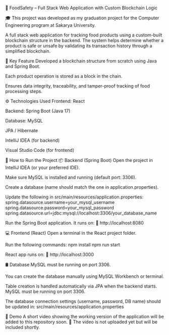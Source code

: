 🥗 FoodSafety – Full Stack Web Application with Custom Blockchain Logic

🎓 This project was developed as my graduation project for the Computer Engineering program at Sakarya University.

A full stack web application for tracking food products using a custom-built blockchain structure in the backend.
The system helps determine whether a product is safe or unsafe by validating its transaction history through a simplified blockchain.

🔐 Key Feature
Developed a blockchain structure from scratch using Java and Spring Boot.

Each product operation is stored as a block in the chain.

Ensures data integrity, traceability, and tamper-proof tracking of food processing steps.

⚙️ Technologies Used
Frontend: React

Backend: Spring Boot (Java 17)

Database: MySQL

JPA / Hibernate

IntelliJ IDEA (for backend)

Visual Studio Code (for frontend)

🚀 How to Run the Project
📦 Backend (Spring Boot)
Open the project in IntelliJ IDEA (or your preferred IDE).

Make sure MySQL is installed and running (default port: 3306).

Create a database (name should match the one in application.properties).

Update the following in src/main/resources/application.properties:
      spring.datasource.username=your_mysql_username
      spring.datasource.password=your_mysql_password
      spring.datasource.url=jdbc:mysql://localhost:3306/your_database_name

Run the Spring Boot application. It runs on:
      📍 http://localhost:8080


💻 Frontend (React)
Open a terminal in the React project folder.

Run the following commands:
      npm install
      npm run start
      
React app runs on:
      📍 http://localhost:3000

🛢️ Database
MySQL must be running on port 3306.

You can create the database manually using MySQL Workbench or terminal.

Table creation is handled automatically via JPA when the backend starts.
      MySQL must be running on port 3306.

The database connection settings (username, password, DB name) should be updated in:
      src/main/resources/application.properties

🎥 Demo
A short video showing the working version of the application will be added to this repository soon.
📌 The video is not uploaded yet but will be included shortly.

